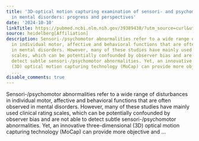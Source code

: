 ```yaml
---
title: '3D-optical motion capturing examination of sensori- and psychomotor abnormalities
  in mental disorders: progress and perspectives'
date: '2024-10-10'
linkTitle: https://pubmed.ncbi.nlm.nih.gov/39389438/?utm_source=curl&utm_medium=rss&utm_campaign=pubmed-2&utm_content=1FakS-2QOkCT8HsMOQP1bCRQ4YzyumYOmxmF0moLsQ3dFB1E9V&fc=20220326224207&ff=20241011200432&v=2.18.0.post9+e462414
source: heidelberg[Affiliation]
description: Sensori-/psychomotor abnormalities refer to a wide range of disturbances
  in individual motor, affective and behavioral functions that are often observed
  in mental disorders. However, many of these studies have mainly used clinical rating
  scales, which can be potentially confounded by observer bias and are not able to
  detect subtle sensori-/psychomotor abnormalities. Yet, an innovative three-dimensional
  (3D) optical motion capturing technology (MoCap) can provide more objective and
  ...
disable_comments: true
---
```

Sensori-/psychomotor abnormalities refer to a wide range of disturbances in individual motor, affective and behavioral functions that are often observed in mental disorders. However, many of these studies have mainly used clinical rating scales, which can be potentially confounded by observer bias and are not able to detect subtle sensori-/psychomotor abnormalities. Yet, an innovative three-dimensional (3D) optical motion capturing technology (MoCap) can provide more objective and ...